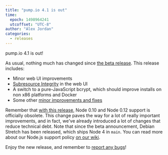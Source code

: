 ```yaml
---
title: "pump.io 4.1 is out"
time:
  epoch: 1498964241
  utcoffset: "UTC-8"
author: "Alex Jordan"
categories:
  - releases
---
```


pump.io 4.1 is out!

As usual, nothing much has changed since [the beta release][beta]. This release includes:

* Minor web UI improvements
* [Subresource Integrity][sri] in the web UI
* A switch to a pure-JavaScript bcrypt, which should improve installs on non x86 platforms and Docker
* Some other [minor improvements and fixes][minor improvements]

Remember that [with this release][beta], Node 0.10 and Node 0.12 support is officially obsolete. This change paves the way for a lot of really important improvements, and in fact, we've already introduced a lot of changes that reduce technical debt. Note that since the beta announcement, Debian Stretch has been released, which ships Node 4 in `main`. You can read more about our Node.js support policy [on our wiki][wiki].

Enjoy the new release, and remember to [report any bugs][issues]!

 [beta]: /blog/2017/06/out-now-pump.io-4.1-beta
 [sri]: https://developer.mozilla.org/en-US/docs/Web/Security/Subresource_Integrity
 [minor improvements]: https://github.com/pump-io/pump.io/blob/master/CHANGELOG.md#410-beta-0---2017-06-15
 [wiki]: https://github.com/pump-io/pump.io/wiki/Node.js-version-support
 [issues]: https://github.com/pump-io/pump.io/issues
